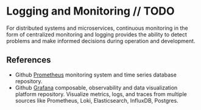 # Logging and Monitoring // TODO

For distributed systems and microservices, continuous monitoring in the form of centralized monitoring and logging provides the ability to detect problems and make informed decisions during operation and development.

## References

- Github [Prometheus](https://github.com/prometheus/prometheus) monitoring system and time series database repository.
- Github [Grafana](https://github.com/grafana/grafana) composable, observability and data visualization platform repository. Visualize metrics, logs, and traces from multiple sources like Prometheus, Loki, Elasticsearch, InfluxDB, Postgres.
